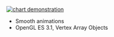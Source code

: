 [![chart demonstration](http://img.youtube.com/vi/7D7OySitrnU/0.jpg)](http://www.youtube.com/watch?v=7D7OySitrnU "demo")

* Smooth animations
* OpenGL ES 3.1, Vertex Array Objects